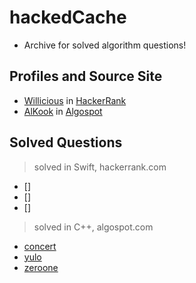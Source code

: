 # hackedCache
- Archive for solved algorithm questions!

## Profiles and Source Site
- [Willicious](https://www.hackerrank.com/Willicious) in [HackerRank](https://hackerrank.com)
- [AlKook](https://algospot.com/user/profile/8499) in [Algospot](https://algospot.com)

## Solved Questions
> solved in Swift, hackerrank.com
 - []
 - []
 - []

> solved in C++, algospot.com
 - [concert](0.Solved/1.cpp/concert)
 - [yulo](0.Solved/1.cpp/yulo)
 - [zeroone](0.Solved/1.cpp/zeroone)
